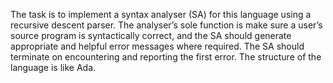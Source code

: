 The task is to implement a
syntax analyser (SA) for this language using a recursive descent parser. The analyser’s sole function is make sure a
user’s source program is syntactically correct, and the SA should generate appropriate and helpful error messages
where required. The SA should terminate on encountering and reporting the first error. The structure of the language is like Ada.
